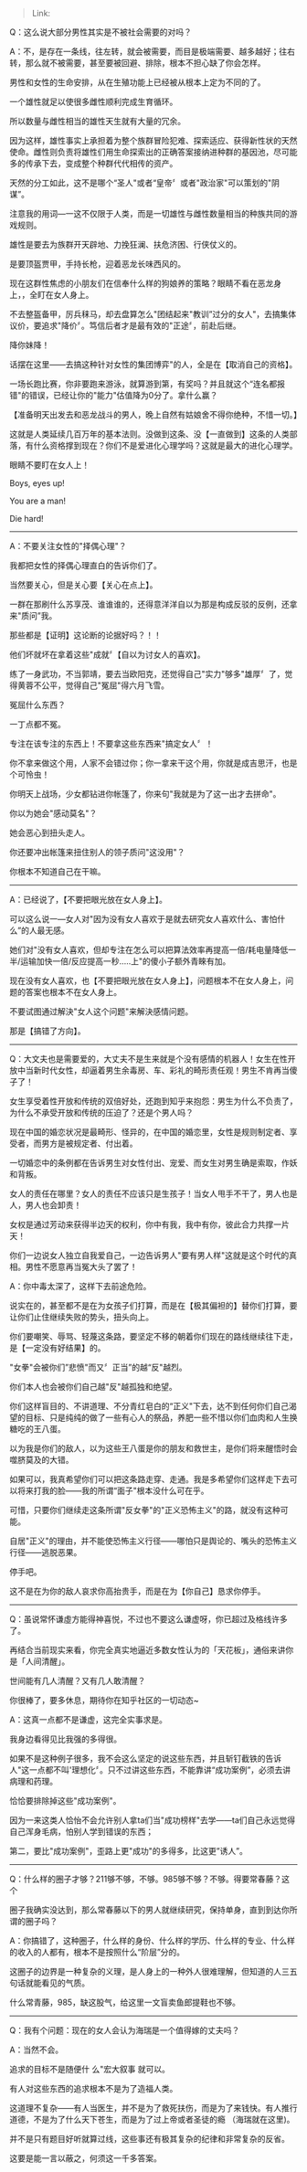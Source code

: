> Link: 

Q：这么说大部分男性其实是不被社会需要的对吗？

A：不，是存在一条线，往左转，就会被需要，而目是极端需要、越多越好；往右转，那么就不被需要，甚至要被回避、排除，根本不担心缺了你会怎样。

男性和女性的生命安排，从在生殖功能上已经被从根本上定为不同的了。

一个雄性就足以使很多雌性顺利完成生育循环。

所以数量与雌性相当的雄性天生就有大量的冗余。

因为这样，雄性事实上承担着为整个族群冒险犯难、探索适应、获得新性状的天然使命。雌性则负责将雄性们用生命探索出的正确答案接纳进种群的基因池，尽可能多的传承下去，变成整个种群代代相传的资产。

天然的分工如此，这不是哪个“圣人"或者“皇帝〞或者"政治家"可以策划的"阴谋”。

注意我的用词—一这不仅限于人类，而是一切雄性与雌性数量相当的种族共同的游戏规则。

雄性是要去为族群开天辟地、力挽狂澜、扶危济困、行侠仗义的。

是要顶盔贾甲，手持长枪，迎着恶龙长味西风的。

现在这群性焦虑的小朋友们在信奉什么样的狗娘养的策略？眼睛不看在恶龙身上，，全盯在女人身上。

不去整盔备甲，厉兵秣马，却去盘算怎么"团结起来"教训”过分的女人"，去搞集体议价，要追求"降价〞。笃信后者才是最有效的"正途〞，前赴后继。

降你妹降！

话摆在这里——去搞这种针对女性的集团博弈"的人，全是在【取消自己的资格】。

一场长跑比赛，你非要跑来游泳，就算游到第，有奖吗？并且就这个“连名都报错"的错误，已经让你的"能力"估值降为0分了。拿什么赢？

【准备明天出发去和恶龙战斗的男人，晚上自然有姑娘舍不得你绝种，不惜一切。】

这就是人类延续几百万年的基本法则。没做到这条、没【一直做到】这条的人类部落，有什么资格撑到现在？你们不是爱进化心理学吗？这就是最大的进化心理学。

眼睛不要盯在女人上！

Boys, eyes up!

You are a man!

Die hard!

---

A：不要关注女性的"择偶心理"？

我都把女性的择偶心理直白的告诉你们了。

当然要关心，但是关心要【关心在点上】。

一群在那刷什么苏享茂、谁谁谁的，还得意洋洋自以为那是构成反驳的反例，还拿来"质问”我。

那些都是【证明】这论断的论据好吗？！！

他们坏就坏在拿着这些"成就〞【自以为讨女人的喜欢】。

练了一身武功，不当郭靖，要去当欧阳克，还觉得自己"实力"够多"雄厚〞了，觉得黄蓉不公平，觉得自己"冤屈"得六月飞雪。

冤屈什么东西？

一丁点都不冤。

专注在该专注的东西上！不要拿这些东西来"搞定女人〞！

你不拿来做这个用，人家不会错过你；你一拿来干这个用，你就是成吉思汗，也是个可怜虫！

你明天上战场，少女都钻进你帐篷了，你来句"我就是为了这一出才去拼命"。

你以为她会"感动莫名"？

她会恶心到扭头走人。

你还要冲出帐篷来扭住别人的领子质问"这没用"？

你根本不知道自己在干嘛。

---

A：已经说了，【不要把眼光放在女人身上】。

可以这么说一—女人对"因为没有女人喜欢于是就去研究女人喜欢什么、害怕什么”的人最无感。

她们对"没有女人喜欢，但却专注在怎么可以把算法效率再提高一倍/耗电量降低一半/运输加快一倍/反应提高一秒..…上"的傻小子额外青睞有加。

现在没有女人喜欢，也【不要把眼光放在女人身上】，问题根本不在女人身上，问题的答案也根本不在女人身上。

不要试图通过解決"女人这个问题"来解決感情问题。

那是【搞错了方向】。

---

Q：大文夫也是需要爱的，大丈夫不是生来就是个没有感情的机器人！女生在性开放中当新时代女性，却逼着男生余毒房、车、彩礼的畸形责任观！男生不肯再当傻子了！

女生享受着性开放和传统的双倍好处，还跑到知乎来抱怨：男生为什么不负责了，为什么不承受开放和传统的压迫了？还是个男人吗？

现在中国的婚恋状况是最畸形、怪异的，在中国的婚恋里，女性是规则制定者、享受者，而男方是被规定者、付出着。

一切婚恋中的条例都在告诉男生对女性付出、宠爱、而女生对男生确是索取，作妖和背叛。

女人的责任在哪里？女人的责任不应该只是生孩子！当女人甩手不干了，男人也是人，男人也会卸责！

女权是通过芳动来获得半边天的权利，你中有我，我中有你，彼此合力共撑一片天！

你们一边说女人独立自我爱自己，一边告诉男人"要有男人样"这就是这个时代的真相。男性不愿意再当冤大头了罢了！

A：你中毒太深了，这样下去前途危险。

说实在的，甚至都不是在为女孩子们打算，而是在【极其偏袒的】替你们打算，要让你们止住继续失败的势头，扭头向上。

你们要嘲笑、辱骂、轻蔑这条路，要坚定不移的朝着你们现在的路线继续往下走，是【一定没有好结果】的。

"女拳"会被你们”悲愤"而又〞正当”的越“反"越烈。

你们本人也会被你们自己越"反"越孤独和绝望。

你们这样盲目的、不讲道理、不分青红皂白的“正义"下去，达不到任何你们自己渴望的目标、只是纯纯的做了一些有心人的祭品，养肥一些不惜以你们血肉和人生换糖吃的王八蛋。

以为我是你们的敌人，以为这些王八蛋是你的朋友和救世主，是你们将来醒悟时会噬脐莫及的大错。

如果可以，我真希望你们可以把这条路走穿、走通。我是多希望你们这样走下去可以将来打我的脸——我的所谓“面子"根本没什么可在乎。

可惜，只要你们继续走这条所谓"反女拳"的"正义恐怖主义"的路，就没有这种可能。

自居"正义"的理由，并不能使恐怖主义行径——哪怕只是舆论的、嘴头的恐怖主义行径——逃脱恶果。

停手吧。

这不是在为你的敌人哀求你高抬贵手，而是在为【你自己】恳求你停手。

---

Q：虽说常怀谦虛方能得神喜悦，不过也不要这么谦虚呀，你已超过及格线许多了。

再结合当前现实来看，你完全真实地逼近多数女性认为的「天花板」，通俗来讲你是「人间清醒」。

世间能有几人清醒？又有几人敢清醒？

你很棒了，要多休息，期待你在知乎社区的一切动态~

A：这真一点都不是谦虚，这完全实事求是。

我身边看得见比我强的多得很。

如果不是这种例子很多，我不会这么坚定的说这些东西，并且斩钉截铁的告诉人"这一点都不叫'理想化〞。只不过讲这些东西，不能靠讲“成功案例”，必须去讲病理和药理。

恰恰要排除掉这些"成功案例"。

因为一来这类人恰怡不会允许别人拿ta们当"成功榜样"去学——ta们自己永远觉得自己浑身毛病，怕别人学到错误的东西；

第二，要比"成功案例"，歪路上更"成功"的多得多，比这更”诱人”。

---

Q：什么样的圈子才够？211够不够，不够。985够不够？不够。得要常春藤？这个

圈子我确实没达到，那么常春藤以下的男人就继续研究，保持单身，直到到达你所谓的圈子吗？

A：你搞错了，这种圈子，什么样的身份、什么样的学历、什么样的专业、什么样的收入的人都有，根本不是按照什么“阶层”分的。

这圈子的边界是一种复杂的义理，是人身上的一种外人很难理解，但知道的人三五句话就能看见的气质。

什么常青藤，985，缺这股气，给这里一文盲卖鱼郎提鞋也不够。

---

Q：我有个问题：现在的女人会认为海瑞是一个值得嫁的丈夫吗？

A：当然不会。

追求的目标不是随便什 么"宏大叙事 就可以。

有人对这些东西的追求根本不是为了造福人类。

这道理不复杂——有人当医生，并不是为了救死扶伤，而是为了来钱快。有人推行道德，不是为了什么天下苍生，而是为了过上帝或者圣徒的瘾 （海瑞就在这里)。

并不是只有题目好听就算过线，这些事还有极其复杂的纪律和非常复杂的反省。

这要是能一言以蔽之，何须这一千多答案。
